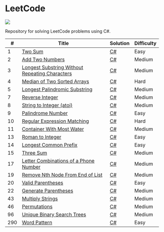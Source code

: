 # LeetCode
![](https://shields.io/badge/language-csharp-brightgreen.svg)

Repository for solving LeetCode problems using C#.

| # | Title | Solution | Difficulty |
|---| ----- | -------- | ---------- |
|1|[Two Sum](https://leetcode.com/problems/two-sum/)|[C#](https://github.com/alexeychuvagin/LeetCode/blob/master/LeetCode.Problems/Easy/TwoSum.cs)|Easy|
|2|[Add Two Numbers](https://leetcode.com/problems/add-two-numbers/)|[C#](https://github.com/alexeychuvagin/LeetCode/blob/master/LeetCode.Problems/Medium/AddTwoNumbers.cs)|Medium|
|3|[Longest Substring Without Repeating Characters](https://leetcode.com/problems/longest-substring-without-repeating-characters/)|[C#](https://github.com/alexeychuvagin/LeetCode/blob/master/LeetCode.Problems/Medium/LengthOfLongestSubstring.cs)|Medium|
|4|[Median of Two Sorted Arrays](https://leetcode.com/problems/median-of-two-sorted-arrays/)|[C#](https://github.com/alexeychuvagin/LeetCode/blob/master/LeetCode.Problems/Hard/MedianOfTwoSortedArrays.cs)|Hard|
|5|[Longest Palindromic Substring](https://leetcode.com/problems/longest-palindromic-substring/)|[C#](https://github.com/alexeychuvagin/LeetCode/blob/master/LeetCode.Problems/Medium/LongestPalindromicSubstring.cs)|Medium|
|7|[Reverse Integer](https://leetcode.com/problems/reverse-integer/)|[C#](https://github.com/alexeychuvagin/LeetCode/blob/master/LeetCode.Problems/Medium/ReverseInteger.cs)|Medium|
|8|[String to Integer (atoi)](https://leetcode.com/problems/string-to-integer-atoi/)|[C#](https://github.com/alexeychuvagin/LeetCode/blob/master/LeetCode.Problems/Medium/StringToInteger.cs)|Medium|
|9|[Palindrome Number](https://leetcode.com/problems/palindrome-number/)|[C#](https://github.com/alexeychuvagin/LeetCode/blob/master/LeetCode.Problems/Easy/PalindromeNumber.cs)|Easy|
|10|[Regular Expression Matching](https://leetcode.com/problems/regular-expression-matching/)|[C#](https://github.com/alexeychuvagin/LeetCode/blob/master/LeetCode.Problems/Hard/RegularExpressionMatching.cs)|Hard|
|11|[Container With Most Water](https://leetcode.com/problems/container-with-most-water/)|[C#](https://github.com/alexeychuvagin/LeetCode/blob/master/LeetCode.Problems/Medium/ContainerWithMostWater.cs)|Medium|
|13|[Roman to Integer](https://leetcode.com/problems/roman-to-integer/)|[C#](https://github.com/alexeychuvagin/LeetCode/blob/master/LeetCode.Problems/Easy/RomanToInteger.cs)|Easy|
|14|[Longest Common Prefix](https://leetcode.com/problems/longest-common-prefix/)|[C#](https://github.com/alexeychuvagin/LeetCode/blob/master/LeetCode.Problems/Easy/LongestCommonPrefix.cs)|Easy|
|15|[Three Sum](https://leetcode.com/problems/3sum/)|[C#](https://github.com/alexeychuvagin/LeetCode/blob/master/LeetCode.Problems/Medium/ThreeSum.cs)|Medium|
|17|[Letter Combinations of a Phone Number](https://leetcode.com/problems/letter-combinations-of-a-phone-number/)|[C#](https://github.com/alexeychuvagin/LeetCode/blob/master/LeetCode.Problems/Medium/LettersCombinationOfAPhoneNumber.cs)|Medium|
|19|[Remove Nth Node From End of List](https://leetcode.com/problems/remove-nth-node-from-end-of-list/)|[C#](https://github.com/alexeychuvagin/LeetCode/blob/master/LeetCode.Problems/Medium/RemoveNthNodeFromEndOfList.cs)|Medium|
|20|[Valid Parentheses](https://leetcode.com/problems/valid-parentheses/)|[C#](https://github.com/alexeychuvagin/LeetCode/blob/master/LeetCode.Problems/Easy/ValidParentheses.cs)|Easy|
|22|[Generate Parentheses](https://leetcode.com/problems/generate-parentheses/)|[C#](https://github.com/alexeychuvagin/LeetCode/blob/master/LeetCode.Problems/Medium/GenerateParentheses.cs)|Medium|
|43|[Multiply Strings](https://leetcode.com/problems/multiply-strings/)|[C#](https://github.com/alexeychuvagin/LeetCode/blob/master/LeetCode.Problems/Medium/MultiplyStrings.cs)|Medium|
|46|[Permutations](https://leetcode.com/problems/permutations/)|[C#](https://github.com/alexeychuvagin/LeetCode/blob/master/LeetCode.Problems/Medium/Permutations.cs)|Medium|
|96|[Unique Binary Search Trees](https://leetcode.com/problems/unique-binary-search-trees/)|[C#](https://github.com/alexeychuvagin/LeetCode/blob/master/LeetCode.Problems/Medium/UniqueBinarySearchTrees.cs)|Medium|
|290|[Word Pattern](https://leetcode.com/problems/word-pattern/)|[C#](https://github.com/alexeychuvagin/LeetCode/blob/master/LeetCode.Problems/Easy/WordPattern.cs)|Easy|